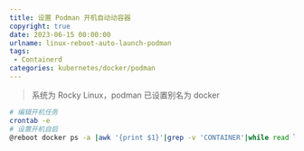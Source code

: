 ```yaml
---
title: 设置 Podman 开机自动动容器
copyright: true
date: 2023-06-15 00:00:00
urlname: linux-reboot-auto-launch-podman
tags: 
 - Containerd
categories: kubernetes/docker/podman
---
```

> 系统为 Rocky Linux，podman 已设置别名为 docker
```bash
# 编辑开机任务
crontab -e
# 设置开机自启
@reboot docker ps -a |awk '{print $1}'|grep -v 'CONTAINER'|while read line;do docker start "$line";done
```